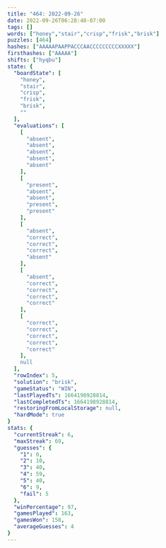 ```yaml
---
title: "464: 2022-09-26"
date: 2022-09-26T06:28:48-07:00
tags: []
words: ["honey","stair","crisp","frisk","brisk"]
puzzles: [464]
hashes: ["AAAAAPAAPPACCCAACCCCCCCCCXXXXX"]
firsthashes: ["AAAAA"]
shifts: ["hyqbu"]
state: {
  "boardState": [
    "honey",
    "stair",
    "crisp",
    "frisk",
    "brisk",
    ""
  ],
  "evaluations": [
    [
      "absent",
      "absent",
      "absent",
      "absent",
      "absent"
    ],
    [
      "present",
      "absent",
      "absent",
      "present",
      "present"
    ],
    [
      "absent",
      "correct",
      "correct",
      "correct",
      "absent"
    ],
    [
      "absent",
      "correct",
      "correct",
      "correct",
      "correct"
    ],
    [
      "correct",
      "correct",
      "correct",
      "correct",
      "correct"
    ],
    null
  ],
  "rowIndex": 5,
  "solution": "brisk",
  "gameStatus": "WIN",
  "lastPlayedTs": 1664198928814,
  "lastCompletedTs": 1664198928814,
  "restoringFromLocalStorage": null,
  "hardMode": true
}
stats: {
  "currentStreak": 6,
  "maxStreak": 69,
  "guesses": {
    "1": 0,
    "2": 10,
    "3": 40,
    "4": 59,
    "5": 40,
    "6": 9,
    "fail": 5
  },
  "winPercentage": 97,
  "gamesPlayed": 163,
  "gamesWon": 158,
  "averageGuesses": 4
}
---
```


<!-- more -->
